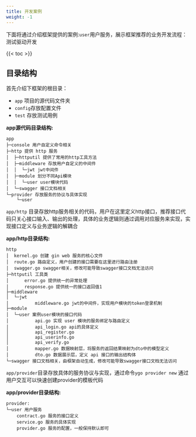 ```yaml
---
title: 开发案例
weight: -1
---
```


下面将通过介绍框架提供的案例:`user`用户服务，展示框架推荐的业务开发流程：测试驱动开发

{{< toc >}}

## 目录结构

首先介绍下框架的根目录： 
-  `app` 项目的源代码文件夹
-  `config`存放配置文件
-  `test` 存放测试用例

**app源代码目录结构:**
```plain
app 
├─console 用户自定义命令相关
├─http 提供 http 服务
│  ├─httputil 提供了常用的http工具方法
│  ├─middleware 存放用户自定义的中间件
│  │  └─jwt jwt中间件
│  ├─module 划分不同Api模块
│  │  └─user user模块代码
│  └─swagger 接口文档相关
└─provider 存放服务的协议与具体实现
    └─user
```

`app/http` 目录存放http服务相关的代码，用户在这里定义http接口，推荐接口代码只关心接口输入、输出的处理，具体的业务逻辑则通过调用对应服务来实现，实现接口定义与业务逻辑的解耦合

**app/http目录结构:**

```plain
http
│  kernel.go 创建 gin web 服务的核心文件
│  route.go 路由定义，用户创建的接口需要在这里进行路由注册
│  swagger.go swagger相关，修改可能导致swagger接口文档无法访问
├─httputil 工具类
│      error.go 提供统一的异常处理
│      response.go 提供统一的接口返回值1
├─middleware
│  └─jwt
│          middleware.go jwt的中间件，实现用户模块的token登录机制
├─module
│  └─user 案例user模块的接口代码
│          api.go 实现 user 模块的服务绑定与路由定义
│          api_login.go api的具体定义
│          api_register.go 
│          api_userinfo.go
│          api_verify.go
│          mapper.go 数据映射层，将服务的返回结果映射为dto中的模型定义
│          dto.go 数据展示层，定义 api 接口的输出结构体
└─swagger 接口文档相关，由框架自动生成，修改可能导致swagger接口文档无法访问
```

`app/provider`目录存放具体的服务协议与实现，通过命令`ygo provider new` 通过用户交互可以快速创建provider的模板代码

**app/provider目录结构:**

```plain
provider: 
└─user 用户服务
    contract.go 服务的接口定义
    service.go 服务的具体实现
    provider.go 服务的配置，一般保持默认即可
```